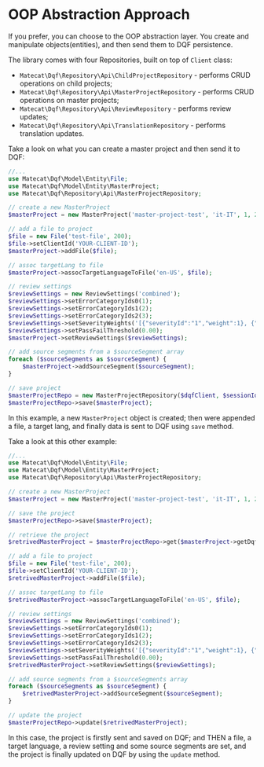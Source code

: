 # OOP Abstraction Approach

If you prefer, you can choose to the OOP abstraction layer. You create and manipulate objects(entities), and then send them to DQF persistence.

The library comes with four Repositories, built on top of `Client` class:

* `Matecat\Dqf\Repository\Api\ChildProjectRepository` - performs CRUD operations on child projects;
* `Matecat\Dqf\Repository\Api\MasterProjectRepository` - performs CRUD operations on master projects;
* `Matecat\Dqf\Repository\Api\ReviewRepository` - performs review updates;
* `Matecat\Dqf\Repository\Api\TranslationRepository` - performs translation updates.

Take a look on what you can create a master project and then send it to DQF:

```php
//...
use Matecat\Dqf\Model\Entity\File;
use Matecat\Dqf\Model\Entity\MasterProject;
use Matecat\Dqf\Repository\Api\MasterProjectRepository;

// create a new MasterProject
$masterProject = new MasterProject('master-project-test', 'it-IT', 1, 2, 3, 1);

// add a file to project
$file = new File('test-file', 200);
$file->setClientId('YOUR-CLIENT-ID');
$masterProject->addFile($file);

// assoc targetLang to file
$masterProject->assocTargetLanguageToFile('en-US', $file);

// review settings
$reviewSettings = new ReviewSettings('combined');
$reviewSettings->setErrorCategoryIds0(1);
$reviewSettings->setErrorCategoryIds1(2);
$reviewSettings->setErrorCategoryIds2(3);
$reviewSettings->setSeverityWeights('[{"severityId":"1","weight":1}, {"severityId":"2","weight":2}, {"severityId":"3","weight":3}, {"severityId":"4","weight":4}]');
$reviewSettings->setPassFailThreshold(0.00);
$masterProject->setReviewSettings($reviewSettings);

// add source segments from a $sourceSegment array 
foreach ($sourceSegments as $sourceSegment) {
    $masterProject->addSourceSegment($sourceSegment);
}

// save project
$masterProjectRepo = new MasterProjectRepository($dqfClient, $sessionId);
$masterProjectRepo->save($masterProject);

```

In this example, a new `MasterProject` object is created; then were appended a file, a target lang, and finally data is sent to DQF using `save` method.

Take a look at this other example:

```php
//...
use Matecat\Dqf\Model\Entity\File;
use Matecat\Dqf\Model\Entity\MasterProject;
use Matecat\Dqf\Repository\Api\MasterProjectRepository;

// create a new MasterProject
$masterProject = new MasterProject('master-project-test', 'it-IT', 1, 2, 3, 1);

// save the project
$masterProjectRepo->save($masterProject);

// retrieve the project
$retrivedMasterProject = $masterProjectRepo->get($masterProject->getDqfId(), $masterProject->getDqfUuid());

// add a file to project
$file = new File('test-file', 200);
$file->setClientId('YOUR-CLIENT-ID');
$retrivedMasterProject->addFile($file);

// assoc targetLang to file
$retrivedMasterProject->assocTargetLanguageToFile('en-US', $file);

// review settings
$reviewSettings = new ReviewSettings('combined');
$reviewSettings->setErrorCategoryIds0(1);
$reviewSettings->setErrorCategoryIds1(2);
$reviewSettings->setErrorCategoryIds2(3);
$reviewSettings->setSeverityWeights('[{"severityId":"1","weight":1}, {"severityId":"2","weight":2}, {"severityId":"3","weight":3}, {"severityId":"4","weight":4}]');
$reviewSettings->setPassFailThreshold(0.00);
$retrivedMasterProject->setReviewSettings($reviewSettings);

// add source segments from a $sourceSegments array 
foreach ($sourceSegments as $sourceSegment) {
    $retrivedMasterProject->addSourceSegment($sourceSegment);
}

// update the project
$masterProjectRepo->update($retrivedMasterProject);

```

In this case, the project is firstly sent and saved on DQF; and THEN a file, a target language, a review setting and some source segments are set, and the project is finally updated on DQF by using
 the `update` method.